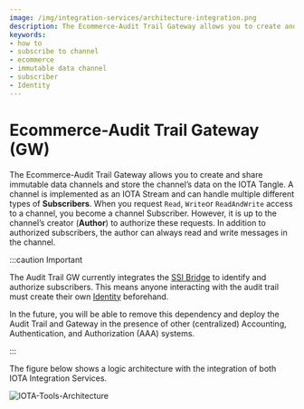 ```yaml
---
image: /img/integration-services/architecture-integration.png
description: The Ecommerce-Audit Trail Gateway allows you to create and share immutable data channels and store the channel’s data on the IOTA Tangle.
keywords:
- how to
- subscribe to channel
- ecommerce
- immutable data channel
- subscriber
- Identity
---
```

# Ecommerce-Audit Trail Gateway (GW)

The Ecommerce-Audit Trail Gateway allows you to create and share immutable data channels and store the channel’s data on
the IOTA Tangle. A channel is implemented as an IOTA Stream and can handle multiple different types of **Subscribers**.
When you request `Read`, `Write`or `ReadAndWrite` access to a channel, you become a channel Subscriber. However, it is
up to the channel’s creator (**Author**) to authorize these requests. In addition to authorized subscribers, the author
can always read and write messages in the channel.

:::caution Important 

The Audit Trail GW currently integrates the [SSI Bridge](../SSI-bridge/introduction.md)
to identify and authorize subscribers. This means anyone interacting with the audit trail must create their
own [Identity](../../basics/identity.md) beforehand.

In the future, you will be able to remove this dependency and deploy the Audit Trail and Gateway in the presence of
other (centralized) Accounting, Authentication, and Authorization (AAA) systems.

:::

The figure below shows a logic architecture with the integration of both IOTA Integration Services.

![IOTA-Tools-Architecture](/img/integration-services/architecture-integration.png)


